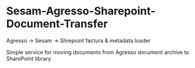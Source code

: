 # Sesam-Agresso-Sharepoint-Document-Transfer
Agresso -> Sesam -> Shrepoint factura & metadata loader

Simple service for moving documents from Agresso document archive to SharePoint library
